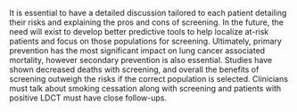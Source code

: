 It is essential to have a detailed discussion tailored to each patient detailing their risks and explaining the pros and cons of screening. In the future, the need will exist to develop better predictive tools to help localize at-risk patients and focus on those populations for screening. Ultimately, primary prevention has the most significant impact on lung cancer associated mortality, however secondary prevention is also essential. Studies have shown decreased deaths with screening, and overall the benefits of screening outweigh the risks if the correct population is selected. Clinicians must talk about smoking cessation along with screening and patients with positive LDCT must have close follow-ups.
